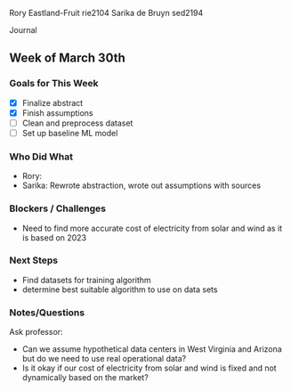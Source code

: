 Rory Eastland-Fruit rie2104
Sarika de Bruyn sed2194

Journal

## Week of March 30th

### Goals for This Week
- [X] Finalize abstract
- [X] Finish assumptions
- [ ] Clean and preprocess dataset
- [ ] Set up baseline ML model

### Who Did What
- Rory: 
- Sarika: Rewrote abstraction, wrote out assumptions with sources

### Blockers / Challenges
- Need to find more accurate cost of electricity from solar and wind as it is based on 2023

### Next Steps
- Find datasets for training algorithm
- determine best suitable algorithm to use on data sets

### Notes/Questions
Ask professor: 
- Can we assume hypothetical data centers in West Virginia and Arizona but do we need to use real operational data?
- Is it okay if our cost of electricity from solar and wind is fixed and not dynamically based on the market?


